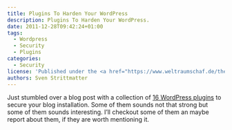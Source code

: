 ```yaml
---
title: Plugins To Harden Your WordPress
description: Plugins To Harden Your WordPress.
date: 2011-12-28T09:42:24+01:00
tags:
  - Wordpress
  - Security
  - Plugins
categories:
  - Security
license: 'Published under the <a href="https://www.weltraumschaf.de/the-beer-ware-license.txt">THE BEER-WARE LICENSE</a>.'
authors: Sven Strittmatter
---
```


Just stumbled  over a blog post  with a collection of  [16 WordPress plugins][1]
to secure your blog  installation. Some of them sounds not  that strong but some
of them  sounds interesting. I’ll  checkout some of  them an maybe  report about
them, if they are worth mentioning it.

[1]: http://tutzone.org/2009/08/16-updated-wordpress-security-plugins.html
